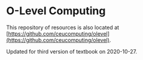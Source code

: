 # O-Level Computing

This repository of resources is also located at [https://github.com/ceucomputing/olevel](https://github.com/ceucomputing/olevel).

Updated for third version of textbook on 2020-10-27.
